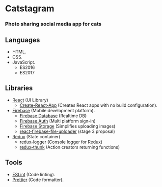 # Catstagram

### Photo sharing social media app for cats

## Languages

* HTML.
* CSS.
* JavaScript.
  * ES2016
  * ES2017

## Libraries
* [React](https://reactjs.org/) (UI Library)
  * [Create-React-App](https://github.com/facebook/create-react-app) (Creates React apps with no build configuration).
* [Firebase](https://firebase.google.com/) (Mobile development platform).
    * [Firebase Database](https://firebase.google.com/products/realtime-database/) (Realtime DB)
    * [Firebase Auth](https://firebase.google.com/products/auth/) (Multi platform sign-in)
    * [Firebase Storage](https://www.npmjs.com/package/react-firebase-file-uploader) (Simplifies uploading images)
    * [react-firebase-file-uploader](https://github.com/tc39/proposal-dynamic-import) (stage 3 proposal)
* [Redux](https://redux.js.org/) (State container)
  * [redux-logger](https://www.npmjs.com/package/redux-logger) (Console logger for Redux)
  * [redux-thunk](https://github.com/reduxjs/redux-thunk) (Action creators returning functions)


## Tools
* [ESLint](https://eslint.org/) (Code linting).
* [Prettier](https://prettier.io/) (Code formatter).
